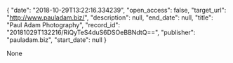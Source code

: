 {
  "date": "2018-10-29T13:22:16.334239", 
  "open_access": false, 
  "target_url": "http://www.pauladam.biz/", 
  "description": null, 
  "end_date": null, 
  "title": "Paul Adam Photography", 
  "record_id": "20181029T132216/RiQyTeS4duS6DSOeBBNdtQ==", 
  "publisher": "pauladam.biz", 
  "start_date": null
}

None